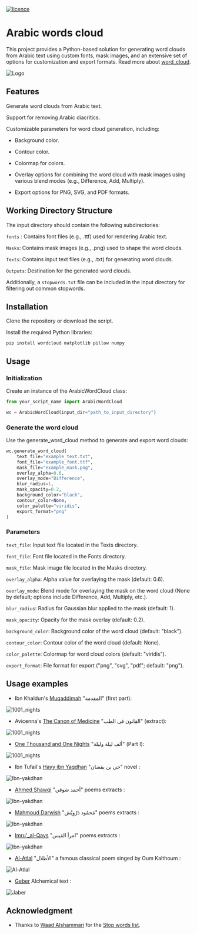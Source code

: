 [![licence](http://img.shields.io/badge/licence-MIT-blue.svg?style=flat)](https://github.com/amueller/word_cloud/blob/master/LICENSE)

Arabic words cloud
================

This project provides a Python-based solution for generating word clouds from Arabic text using custom fonts, mask images, and an extensive set of options for customization and export formats. Read more about [word_cloud](https://github.com/amueller/word_cloud).

![Logo](logo.png)

## Features

Generate word clouds from Arabic text.

Support for removing Arabic diacritics.

Customizable parameters for word cloud generation, including:

* Background color.

* Contour color.

* Colormap for colors.

* Overlay options for combining the word cloud with mask images using various blend modes (e.g., Difference, Add, Multiply).

* Export options for PNG, SVG, and PDF formats.

## Working Directory Structure

The input directory should contain the following subdirectories:

`fonts` : Contains font files (e.g., .ttf) used for rendering Arabic text.

`Masks`: Contains mask images (e.g., .png) used to shape the word clouds.

`Texts`: Contains input text files (e.g., .txt) for generating word clouds.

`Outputs`: Destination for the generated word clouds.

Additionally, a `stopwords.txt` file can be included in the input directory for filtering out common stopwords.

## Installation

Clone the repository or download the script.

Install the required Python libraries:
```
pip install wordcloud matplotlib pillow numpy
```


## Usage

### Initialization

Create an instance of the ArabicWordCloud class:

```Python
from your_script_name import ArabicWordCloud

wc = ArabicWordCloud(input_dir="path_to_input_directory")
```

### Generate the word cloud 

Use the generate_word_cloud method to generate and export word clouds:
```Python
wc.generate_word_cloud(
    text_file="example_text.txt",
    font_file="example_font.ttf",
    mask_file="example_mask.png",
    overlay_alpha=0.6,
    overlay_mode="Difference",
    blur_radius=1,
    mask_opacity=0.2,
    background_color="black",
    contour_color=None,
    color_palette="viridis",
    export_format="png"
)
```

### Parameters

`text_file`: Input text file located in the Texts directory.

`font_file`: Font file located in the Fonts directory.

`mask_file`: Mask image file located in the Masks directory.

`overlay_alpha`: Alpha value for overlaying the mask (default: 0.6).

`overlay_mode`: Blend mode for overlaying the mask on the word cloud (None by default; options include Difference, Add, Multiply, etc.).

`blur_radius`: Radius for Gaussian blur applied to the mask (default: 1).

`mask_opacity`: Opacity for the mask overlay (default: 0.2).

`background_color`: Background color of the word cloud (default: "black").

`contour_color`: Contour color of the word cloud (default: None).

`color_palette`: Colormap for word cloud colors (default: "viridis").

`export_format`: File format for export ("png", "svg", "pdf"; default: "png").


## Usage examples
* Ibn Khaldun's [Muqaddimah](https://en.wikipedia.org/wiki/Muqaddimah) "المقدمة" (first part):

![1001_nights](ibn_khaldoun_blended.png)

* Avicenna's [The Canon of Medicine](https://en.wikipedia.org/wiki/The_Canon_of_Medicine) "القانون في الطب" (extract):

![1001_nights](Outputs/Avicenna_Canon_of_Medicine.png)

* [One Thousand and One Nights](https://en.wikipedia.org/wiki/One_Thousand_and_One_Nights) "ألف ليلة وليلة" (Part I):

![1001_nights](Outputs/1001_nights.png)

* Ibn Tufail's [Hayy ibn Yaqdhan](https://en.wikipedia.org/wiki/Hayy_ibn_Yaqdhan) "حي بن يقضان" novel :

![Ibn-yakdhan](Outputs/Ibn-yakdhan.png)

* [Ahmed Shawqi](https://en.wikipedia.org/wiki/Ahmed_Shawqi) "أحمد شوقي" poems extracts  :

![Ibn-yakdhan](Outputs/Ahmed_Shawqi_selected_poems_blended.png)

* [Mahmoud Darwish](https://en.wikipedia.org/wiki/Mahmoud_Darwish) "مَحمُود دَرْوِيْش" poems extracts  :

![Ibn-yakdhan](Outputs/mahmoud_darwich_blended.png)

* [Imru'_al-Qays](https://en.wikipedia.org/wiki/Imru%27_al-Qais) "امرأ القيس" poems extracts  :

![Ibn-yakdhan](Outputs/Imrual-Qais_blended.png)

* [Al-Atlal](https://en.wikipedia.org/wiki/Al-Atlal) "الأطلال" a famous classical poem singed by Oum Kalthoum :

![Al-Atlal](Outputs/Al-Atlal_blended.png)

* [Geber](https://en.wikipedia.org/wiki/Jabir_ibn_Hayyan) Alchemical text :

![Jaber](Outputs/Jaber.png)


## Acknowledgment 

* Thanks to [Waad Alshammari](https://github.com/Waadtss)  for the [Stop words list](https://github.com/Waadtss/AraMed-arabic-stop-words).


